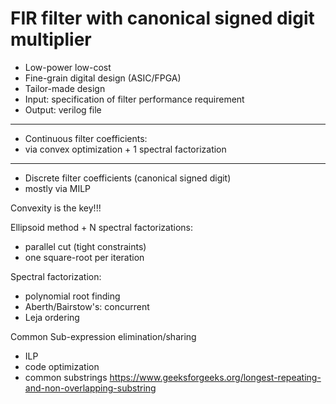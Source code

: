 # FIR filter with canonical signed digit multiplier

- Low-power low-cost
- Fine-grain digital design (ASIC/FPGA)
- Tailor-made design
- Input: specification of filter performance requirement
- Output: verilog file

---

- Continuous filter coefficients:
- via convex optimization + 1 spectral factorization

---

- Discrete filter coefficients (canonical signed digit)
- mostly via MILP

Convexity is the key!!!

Ellipsoid method + N spectral factorizations:

- parallel cut (tight constraints)
- one square-root per iteration

Spectral factorization:

- polynomial root finding
- Aberth/Bairstow's: concurrent
- Leja ordering

Common Sub-expression elimination/sharing

- ILP
- code optimization
- common substrings
  https://www.geeksforgeeks.org/longest-repeating-and-non-overlapping-substring
